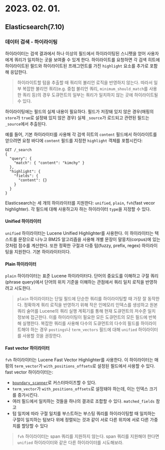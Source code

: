 # 2023. 02. 01.

## Elasticsearch(7.10)

### 데이터 검색 - 하이라이팅

하이라이터는 검색 결과에서 하나 이상의 필드에서 하이라이팅된 스니펫을 얻어 사용자에게 쿼리가 일치하는 곳을 보여줄 수 있게 한다. 하이라이트를 요청하면 각 검색 히트에 하이라이트된 필드와 하이라이트된 프래그먼트를 가진 `highlight` 요소를 추가로 포함해 응답한다.

> 하이라이트할 텀을 추출할 때 쿼리의 불리언 로직을 반영하지 않는다. 따라서 일부 복잡한 불리언 쿼리(e.g. 중첩 불리언 쿼리, `minimum_should_match`를 사용한 쿼리 등)의 경우 도큐먼트의 일부는 쿼리가 일치하지 않는 곳에 하이라이트될 수 있다.

하이라이팅에는 필드의 실제 내용이 필요하다. 필드가 저장돼 있지 않은 경우(매핑의 `store`가 `true`로 설정돼 있지 않은 경우) 실제 `_source`가 로드되고 관련된 필드는 `_source`에서 추출된다.

예를 들어, 기본 하이라이터를 사용해 각 검색 히트의 `content` 필드에서 하이라이트를 얻으려면 요청 바디에 `content` 필드를 지정한 `highlight` 객체를 포함시킨다:

```http
GET /_search
{
  "query": {
    "match": { "content": "kimchy" }
  },
  "highlight": {
    "fields": {
      "content": {}
    }
  }
}
```

Elasticsearch는 세 개의 하이라이터를 지원한다: `unified`, `plain`, `fvh`(fast vecor highlighter). 각 필드에 대해 사용하고자 하는 하이라이터 `type`을 지정할 수 있다.

#### Unified 하이라이터

`unified` 하이라이터는 Lucene Unified Highlighter를 사용한다. 이 하이라이터는 텍스트를 문장으로 나누고 BM25 알고리즘을 사용해 개별 문장이 말뭉치(corpus)에 있는 것처럼 점수를 계산한다. 또한 정확한 구절과 다중 텀(fuzzy, prefix, regex) 하이라이팅을 지원한다. 기본 하이라이터이다.

#### Plain 하이라이터

`plain` 하이라이터는 표준 Lucene 하이라이터다. 단어의 중요도를 이해하고 구절 쿼리(phrase query)에서 단어의 위치 기준을 이해하는 관점에서 쿼리 일치 로직을 반영하려고 시도한다.

> `plain` 하이라이터는 단일 필드에 단순한 쿼리를 하이라이팅할 때 가장 잘 동작한다. 정확하게 쿼리 로직을 반영하기 위해 작은 인메모리 인덱스를 생성하고 원본 쿼리 술어를 Lucene의 쿼리 실행 계획기를 통해 현재 도큐먼트의 저수준 일치 정보에 접근한다. 이를 하이라이팅이 필요한 모든 도큐먼트의 모든 필드에 반복해 실행한다. 복잡한 쿼리를 사용해 다수의 도큐먼트의 다수의 필드를 하이라이트해야 하는 경우 `postings`나 `term_vectors` 필드에 대해 `unified` 하이라이터를 사용할 것을 권장한다.

#### Fast vector 하이라이터

`fvh` 하이라이터는 Lucene Fast Vector Highlighter를 사용한다. 이 하이라이터는 매핑의 `term_vector`가 `with_positions_offsets`로 설정된 필드에서 사용할 수 있다. fast vector 하이라이터는:

* [`boundary_scanner`][boundary-scanner]로 커스터마이즈할 수 있다.
* `term_vector`가 `with_positions_offsets`로 설정돼야 하는데, 이는 인덱스 크기를 증가시킨다.
* 여러 필드에서 일치하는 것들을 하나의 결과로 조합할 수 있다. `matched_fields` 참고
* 텀 일치에 따라 구절 일치를 부스트하는 부스팅 쿼리를 하이라이팅할 때 일치하는 구절이 일치하는 텀보다 위에 정렬되는 것과 같이 서로 다른 위치에 서로 다른 가중치를 할당할 수 있다

> `fvh` 하이라이터는 span 쿼리를 지원하지 않는다. span 쿼리를 지원해야 한다면 `unified` 하이라이터와 같은 다른 하이라이터를 시도해보라.



[boundary-scanner]: https://www.elastic.co/guide/en/elasticsearch/reference/7.10/highlighting.html#boundary-scanners
